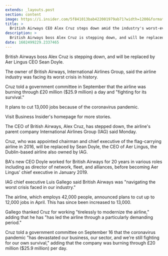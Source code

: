 ```yaml
--- 
extends: _layouts.post 
section: content 
image: https://i.insider.com/5f841013bab422001979ab71?width=1200&format=jpeg 
title: > 
  British Airways CEO Alex Cruz steps down amid the industry's worst-ever crisis, and is replaced by Aer Lingus boss Sean Doyle 
description: > 
  British Airways boss Alex Cruz is stepping down, and will be replaced by Aer Lingus CEO Sean Doyle.The owner of British Airways, International Airlines Group, said the airline industry was facing its worst crisis in history.The CEO of British Airways, Alex Cruz, has stepped down, the airline's parent company International Airlines Group (IAG) said Monday.BA's new CEO Doyle worked for British Airways for 20 years in various roles including as director of network, fleet, and alliances, before becoming Aer Lingus' chief executive in January 2019.IAG chief executive Luis Gallego said British Airways was "navigating the worst crisis faced in our industry." 
date: 1602499229.2337465 
--- 
```

British Airways boss Alex Cruz is stepping down, and will be replaced by Aer Lingus CEO Sean Doyle.

The owner of British Airways, International Airlines Group, said the airline industry was facing its worst crisis in history.

Cruz told a government committee in September that the airline was burning through £20 million ($25.9 million) a day and "fighting for its survival."

It plans to cut 13,000 jobs because of the coronavirus pandemic.

Visit Business Insider's homepage for more stories.

The CEO of British Airways, Alex Cruz, has stepped down, the airline's parent company International Airlines Group (IAG) said Monday.

Cruz, who was appointed chairman and chief executive of the flag-carrying airline in 2016, will be replaced by Sean Doyle, the CEO of Aer Lingus, the Dublin-based airline also owned by IAG.

BA's new CEO Doyle worked for British Airways for 20 years in various roles including as director of network, fleet, and alliances, before becoming Aer Lingus' chief executive in January 2019.

IAG chief executive Luis Gallego said British Airways was "navigating the worst crisis faced in our industry."

The airline, which employs 42,000 people, announced plans to cut up to 12,000 jobs in April. This has since been increased to 13,000.

Gallego thanked Cruz for working "tirelessly to modernize the airline," adding that he has "has led the airline through a particularly demanding period."

Cruz told a government committee on September 16 that the coronavirus pandemic "has devastated our business, our sector, and we're still fighting for our own survival," adding that the company was burning through £20 million ($25.9 million) per day.